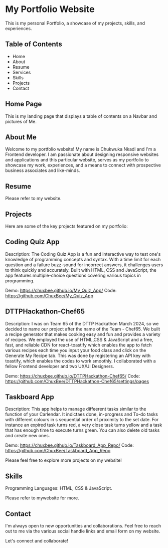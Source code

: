 # My Portfolio Website

This is my personal Portfolio, a showcase of my projects, skills, and experiences.

## Table of Contents

- Home
- About
- Resume
- Services
- Skills
- Projects
- Contact

## Home Page
This is my landing page that displays a table of contents on a Navbar and pictures of Me.

## About Me
Welcome to my portfolio website! My name is Chukwuka Nkadi and I'm a Frontend developer. I am passionate about designing responsive websites and applications and this particular website, serves as my portfolio to showcase my work, experiences, and a means to connect with prospective business associates and like-minds.

## Resume
Please refer to my website.

## Projects
Here are some of the key projects featured on my portfolio:

## Coding Quiz App

Description: The Coding Quiz App is a fun and interactive way to test one's knowledge of programming concepts and syntax. With a time limit for each question and a failure buzz-sound for incorrect answers, it challenges users to think quickly and accurately. Built with HTML, CSS and JavaScript, the app features multiple-choice questions covering various topics in programming.

Demo: https://chuxbee.github.io/My_Quiz_App/
Code: https://github.com/ChuxBee/My_Quiz_App

## DTTPHackathon-Chef65

Description: I was on Team 65 of the DTTP Hackathon March 2024, so we decided to name our project after the name of the Team - Chef65. We built a recipe generator that makes cooking easy and fun and provides a variety of recipes. We employed the use of HTML,CSS & JavaScript and a free, fast, and reliable CDN for react-toastify which enables the app to fetch various recipes each time you input your food class and click on the Generate My Recipe tab. This was done by registering an API key with toastify, which enables the codes to work smoothly. I collaborated with a fellow Frontend developer and two UX/UI Designers.

Demo: https://chuxbee.github.io/DTTPHackathon-Chef65/
Code: https://github.com/ChuxBee/DTTPHackathon-Chef65/settings/pages

## Taskboard App

Description: This app helps to manage diffeerent tasks similar to the function of your Carlendar. It indictaes done, in-progress and To-do tasks with different colours in s sequential order of proximity to the set date. For instance an expired task turns red, a very close task turns yellow and a task that has enough time to execute turns green. You can also delete old tasks and create new ones.

Demo: https://chuxbee.github.io/Taskboard_App_Repo/
Code: https://github.com/ChuxBee/Taskboard_App_Repo

Please feel free to explore more projects on my website!

## Skills

Programming Languages: HTML, CSS & JavaScript.

Please refer to mywebsite for more.



## Contact

I'm always open to new opportunities and collaborations. Feel free to reach out to me via the various social handle links and email form on my website.

Let's connect and collaborate!
